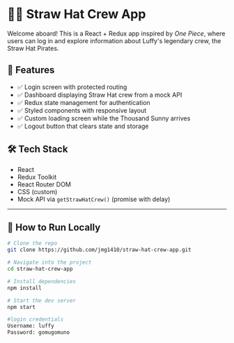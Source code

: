 # 🏴‍☠️ Straw Hat Crew App 

Welcome aboard! This is a React + Redux app inspired by *One Piece*, where users can log in and explore information about Luffy's legendary crew, the Straw Hat Pirates.

## 🚀 Features

- ✅ Login screen with protected routing
- ✅ Dashboard displaying Straw Hat crew from a mock API
- ✅ Redux state management for authentication
- ✅ Styled components with responsive layout
- ✅ Custom loading screen while the Thousand Sunny arrives
- ✅ Logout button that clears state and storage



## 🛠️ Tech Stack

- React
- Redux Toolkit
- React Router DOM
- CSS (custom)
- Mock API via `getStrawHatCrew()` (promise with delay)

---

## 🧪 How to Run Locally

```bash
# Clone the repo
git clone https://github.com/jmg1410/straw-hat-crew-app.git

# Navigate into the project
cd straw-hat-crew-app

# Install dependencies
npm install

# Start the dev server
npm start 

#login credentials
Username: luffy
Password: gomugomuno
